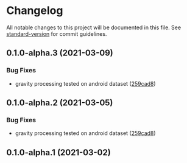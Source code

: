 # Changelog

All notable changes to this project will be documented in this file. See [standard-version](https://github.com/conventional-changelog/standard-version) for commit guidelines.

## 0.1.0-alpha.3 (2021-03-09)


### Bug Fixes

* gravity processing tested on android dataset ([259cad8](https://github.com/OpenHPS/openhps-imu/commit/259cad8e5a7e9aab276e07d6461c0996aa652046))

## 0.1.0-alpha.2 (2021-03-05)


### Bug Fixes

* gravity processing tested on android dataset ([259cad8](https://github.com/OpenHPS/openhps-imu/commit/259cad8e5a7e9aab276e07d6461c0996aa652046))

## 0.1.0-alpha.1 (2021-03-02)
